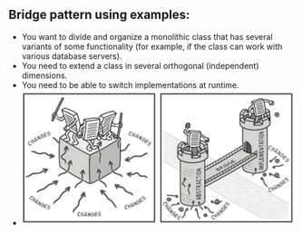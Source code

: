 ## Bridge pattern using examples:
* You want to divide and organize a monolithic class that has several variants of some functionality (for example, if the class can work with various database servers).
* You need to extend a class in several orthogonal (independent) dimensions.
* You need to be able to switch implementations at runtime.
* ![img.png](bridge.png)